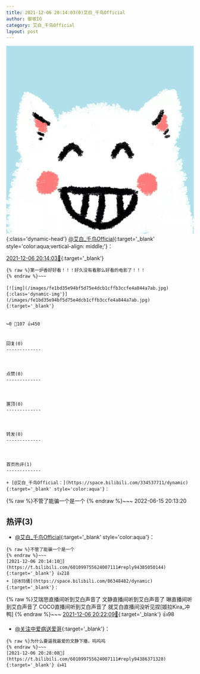 ```yaml
---
title: 2021-12-06 20:14:03(0)艾白_千鸟Official
author: 御坂IO
category: 艾白_千鸟Official
layout: post
---
```


![img](/images/9ae8b9445fd0665cc014d9080156a45271be73c6.jpg){:class='dynamic-head'}
[@艾白_千鸟Official](https://space.bilibili.com/334537711/dynamic){:target='_blank' style='color:aqua;vertical-align: middle;'}：

[2021-12-06 20:14:03🔗](https://t.bilibili.com/601099755624007111){:target='_blank'}

~~~
{% raw %}第一炉香好好看！！！好久没有看那么好看的电影了！！！
{% endraw %}~~~

[![img](/images/fe1bd35e94bf5d75e4dcb1cffb3ccfe4a844a7ab.jpg){:class='dynamic-img'}](/images/fe1bd35e94bf5d75e4dcb1cffb3ccfe4a844a7ab.jpg){:target='_blank'}


↪️0 💬107 👍450


回复(0)
-------------



点赞(0)
-------------



置顶(0)
-------------



转发(0)
-------------



首页热评(1)
-------------

+ [@艾白_千鸟Official：](https://space.bilibili.com/334537711/dynamic){:target='_blank' style='color:aqua'}：
~~~
{% raw %}不管了能骗一个是一个
{% endraw %}~~~
2022-06-15 20:13:20


热评(3)
-------------

+ [@艾白_千鸟Official](https://space.bilibili.com/334537711/dynamic){:target='_blank' style='color:aqua'}：
~~~
{% raw %}不管了能骗一个是一个
{% endraw %}~~~
[2021-12-06 20:14:10🔗](https://t.bilibili.com/601099755624007111#reply94385050144){:target='_blank'} 👍218
+ [@冰玛俑](https://space.bilibili.com/86348482/dynamic){:target='_blank'}：
~~~
{% raw %}艾瑞思直播间听到艾白声音了
文静直播间听到艾白声音了
琳直播间听到艾白声音了
COCO直播间听到艾白声音了
就艾白直播间没听见捏[姬拉Kira_冲鸭]
{% endraw %}~~~
[2021-12-06 20:22:09🔗](https://t.bilibili.com/601099755624007111#reply94385785136){:target='_blank'} 👍98
+ [@关注中爱病送爱哥](https://space.bilibili.com/24362337/dynamic){:target='_blank'}：
~~~
{% raw %}为什么要逼我最爱的文静下播，呜呜呜
{% endraw %}~~~
[2021-12-06 20:28:08🔗](https://t.bilibili.com/601099755624007111#reply94386371328){:target='_blank'} 👍41


